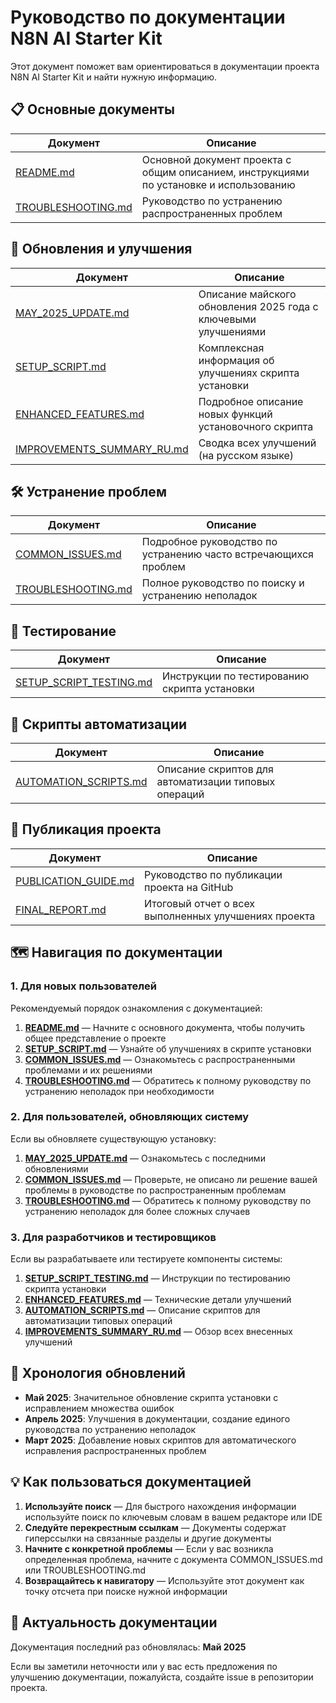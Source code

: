 # Руководство по документации N8N AI Starter Kit

Этот документ поможет вам ориентироваться в документации проекта N8N AI Starter Kit и найти нужную информацию.

## 📋 Основные документы

| Документ | Описание |
|----------|----------|
| [README.md](../README.md) | Основной документ проекта с общим описанием, инструкциями по установке и использованию |
| [TROUBLESHOOTING.md](../TROUBLESHOOTING.md) | Руководство по устранению распространенных проблем |

## 🔄 Обновления и улучшения

| Документ | Описание |
|----------|----------|
| [MAY_2025_UPDATE.md](./MAY_2025_UPDATE.md) | Описание майского обновления 2025 года с ключевыми улучшениями |
| [SETUP_SCRIPT.md](./SETUP_SCRIPT.md) | Комплексная информация об улучшениях скрипта установки |
| [ENHANCED_FEATURES.md](./ENHANCED_FEATURES.md) | Подробное описание новых функций установочного скрипта |
| [IMPROVEMENTS_SUMMARY_RU.md](./IMPROVEMENTS_SUMMARY_RU.md) | Сводка всех улучшений (на русском языке) |

## 🛠️ Устранение проблем

| Документ | Описание |
|----------|----------|
| [COMMON_ISSUES.md](./COMMON_ISSUES.md) | Подробное руководство по устранению часто встречающихся проблем |
| [TROUBLESHOOTING.md](../TROUBLESHOOTING.md) | Полное руководство по поиску и устранению неполадок |

## 🧪 Тестирование

| Документ | Описание |
|----------|----------|
| [SETUP_SCRIPT_TESTING.md](./SETUP_SCRIPT_TESTING.md) | Инструкции по тестированию скрипта установки |

## 🤖 Скрипты автоматизации

| Документ | Описание |
|----------|----------|
| [AUTOMATION_SCRIPTS.md](./AUTOMATION_SCRIPTS.md) | Описание скриптов для автоматизации типовых операций |

## 📢 Публикация проекта

| Документ | Описание |
|----------|----------|
| [PUBLICATION_GUIDE.md](./PUBLICATION_GUIDE.md) | Руководство по публикации проекта на GitHub |
| [FINAL_REPORT.md](./FINAL_REPORT.md) | Итоговый отчет о всех выполненных улучшениях проекта |

## 🗺️ Навигация по документации

### 1. Для новых пользователей

Рекомендуемый порядок ознакомления с документацией:

1. **[README.md](../README.md)** — Начните с основного документа, чтобы получить общее представление о проекте
2. **[SETUP_SCRIPT.md](./SETUP_SCRIPT.md)** — Узнайте об улучшениях в скрипте установки
3. **[COMMON_ISSUES.md](./COMMON_ISSUES.md)** — Ознакомьтесь с распространенными проблемами и их решениями
4. **[TROUBLESHOOTING.md](../TROUBLESHOOTING.md)** — Обратитесь к полному руководству по устранению неполадок при необходимости

### 2. Для пользователей, обновляющих систему

Если вы обновляете существующую установку:

1. **[MAY_2025_UPDATE.md](./MAY_2025_UPDATE.md)** — Ознакомьтесь с последними обновлениями
2. **[COMMON_ISSUES.md](./COMMON_ISSUES.md)** — Проверьте, не описано ли решение вашей проблемы в руководстве по распространенным проблемам
3. **[TROUBLESHOOTING.md](../TROUBLESHOOTING.md)** — Обратитесь к полному руководству по устранению неполадок для более сложных случаев

### 3. Для разработчиков и тестировщиков

Если вы разрабатываете или тестируете компоненты системы:

1. **[SETUP_SCRIPT_TESTING.md](./SETUP_SCRIPT_TESTING.md)** — Инструкции по тестированию скрипта установки
2. **[ENHANCED_FEATURES.md](./ENHANCED_FEATURES.md)** — Технические детали улучшений
3. **[AUTOMATION_SCRIPTS.md](./AUTOMATION_SCRIPTS.md)** — Описание скриптов для автоматизации типовых операций
4. **[IMPROVEMENTS_SUMMARY_RU.md](./IMPROVEMENTS_SUMMARY_RU.md)** — Обзор всех внесенных улучшений

## 📅 Хронология обновлений

- **Май 2025**: Значительное обновление скрипта установки с исправлением множества ошибок
- **Апрель 2025**: Улучшения в документации, создание единого руководства по устранению неполадок
- **Март 2025**: Добавление новых скриптов для автоматического исправления распространенных проблем

## 💡 Как пользоваться документацией

1. **Используйте поиск** — Для быстрого нахождения информации используйте поиск по ключевым словам в вашем редакторе или IDE
2. **Следуйте перекрестным ссылкам** — Документы содержат гиперссылки на связанные разделы и другие документы
3. **Начните с конкретной проблемы** — Если у вас возникла определенная проблема, начните с документа COMMON_ISSUES.md или TROUBLESHOOTING.md
4. **Возвращайтесь к навигатору** — Используйте этот документ как точку отсчета при поиске нужной информации

## 🔄 Актуальность документации

Документация последний раз обновлялась: **Май 2025**

Если вы заметили неточности или у вас есть предложения по улучшению документации, пожалуйста, создайте issue в репозитории проекта.
